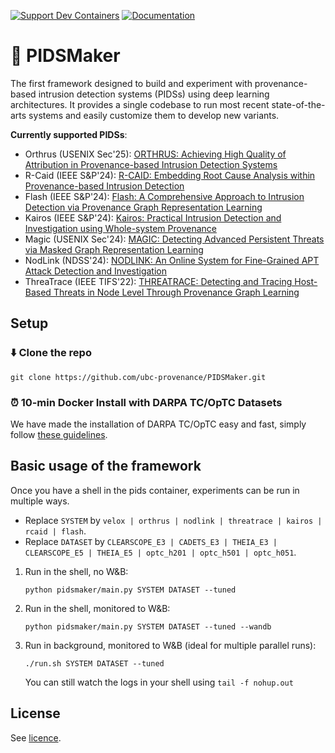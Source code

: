 [![Support Dev Containers](https://img.shields.io/static/v1?label=Dev%20Containers&message=Open&color=blue)](https://code.visualstudio.com/docs/devcontainers/create-dev-container)
[![Documentation](https://img.shields.io/badge/docs-online-pink.svg)](https://ubc-provenance.github.io/PIDSMaker/)

# 🥷 PIDSMaker

The first framework designed to build and experiment with provenance-based intrusion detection systems (PIDSs) using deep learning architectures. 
It provides a single codebase to run most recent state-of-the-arts systems and easily customize them to develop new variants.

**Currently supported PIDSs**:
- Orthrus (USENIX Sec'25): [ORTHRUS: Achieving High Quality of Attribution in Provenance-based Intrusion Detection Systems](https://www.usenix.org/system/files/conference/usenixsecurity25/sec25cycle1-prepub-103-jiang-baoxiang.pdf)
- R-Caid (IEEE S\&P'24): [R-CAID: Embedding Root Cause Analysis within Provenance-based Intrusion Detection](https://gangw.web.illinois.edu/rcaid-sp24.pdf)
- Flash (IEEE S\&P'24): [Flash: A Comprehensive Approach to Intrusion Detection via Provenance Graph Representation Learning](https://dartlab.org/assets/pdf/flash.pdf)
- Kairos (IEEE S\&P'24): [Kairos: Practical Intrusion Detection and Investigation using Whole-system Provenance](https://arxiv.org/pdf/2308.05034)
- Magic (USENIX Sec'24): [MAGIC: Detecting Advanced Persistent Threats via Masked Graph Representation Learning](https://www.usenix.org/system/files/usenixsecurity24-jia-zian.pdf)
- NodLink (NDSS'24): [NODLINK: An Online System for Fine-Grained APT Attack Detection and Investigation](https://arxiv.org/pdf/2311.02331)
- ThreaTrace (IEEE TIFS'22): [THREATRACE: Detecting and Tracing Host-Based Threats in Node Level Through Provenance Graph Learning](https://arxiv.org/pdf/2111.04333)

## Setup

### ⬇️ Clone the repo
```
git clone https://github.com/ubc-provenance/PIDSMaker.git
```

### ⏰ 10-min Docker Install with DARPA TC/OpTC Datasets 

We have made the installation of DARPA TC/OpTC easy and fast, simply follow [these guidelines](docs/docs/ten-minute-install.md).

## Basic usage of the framework

Once you have a shell in the pids container, experiments can be run in multiple ways.

- Replace `SYSTEM` by `velox | orthrus | nodlink | threatrace | kairos | rcaid | flash`.
- Replace `DATASET` by `CLEARSCOPE_E3 | CADETS_E3 | THEIA_E3 | CLEARSCOPE_E5 | THEIA_E5 | optc_h201 | optc_h501 | optc_h051`.

1. Run in the shell, no W&B:
    ```shell
    python pidsmaker/main.py SYSTEM DATASET --tuned
    ```

2. Run in the shell, monitored to W&B:
    ```shell
    python pidsmaker/main.py SYSTEM DATASET --tuned --wandb
    ```

3. Run in background, monitored to W&B (ideal for multiple parallel runs):
    ```shell
    ./run.sh SYSTEM DATASET --tuned
    ```
    You can still watch the logs in your shell using `tail -f nohup.out`

## License

See [licence](LICENSE).

